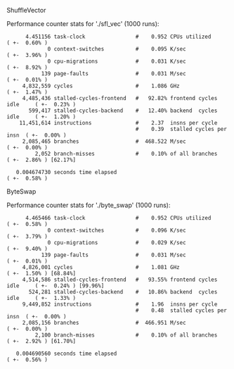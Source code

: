ShuffleVector

 Performance counter stats for './sfl_vec' (1000 runs):

          4.451156 task-clock                #    0.952 CPUs utilized            ( +-  0.60% )
                 0 context-switches          #    0.095 K/sec                    ( +-  3.96% )
                 0 cpu-migrations            #    0.031 K/sec                    ( +-  8.92% )
               139 page-faults               #    0.031 M/sec                    ( +-  0.01% )
         4,832,559 cycles                    #    1.086 GHz                      ( +-  1.47% )
         4,485,436 stalled-cycles-frontend   #   92.82% frontend cycles idle     ( +-  0.23% )
           599,417 stalled-cycles-backend    #   12.40% backend  cycles idle     ( +-  1.20% )
        11,451,614 instructions              #    2.37  insns per cycle        
                                             #    0.39  stalled cycles per insn  ( +-  0.00% )
         2,085,465 branches                  #  468.522 M/sec                    ( +-  0.00% )
             2,052 branch-misses             #    0.10% of all branches          ( +-  2.86% ) [62.17%]

       0.004674730 seconds time elapsed                                          ( +-  0.58% )

ByteSwap

 Performance counter stats for './byte_swap' (1000 runs):

          4.465466 task-clock                #    0.952 CPUs utilized            ( +-  0.58% )
                 0 context-switches          #    0.096 K/sec                    ( +-  3.79% )
                 0 cpu-migrations            #    0.029 K/sec                    ( +-  9.40% )
               139 page-faults               #    0.031 M/sec                    ( +-  0.01% )
         4,826,001 cycles                    #    1.081 GHz                      ( +-  1.50% ) [68.84%]
         4,514,586 stalled-cycles-frontend   #   93.55% frontend cycles idle     ( +-  0.24% ) [99.96%]
           524,281 stalled-cycles-backend    #   10.86% backend  cycles idle     ( +-  1.33% )
         9,449,852 instructions              #    1.96  insns per cycle        
                                             #    0.48  stalled cycles per insn  ( +-  0.00% )
         2,085,156 branches                  #  466.951 M/sec                    ( +-  0.00% )
             2,100 branch-misses             #    0.10% of all branches          ( +-  2.92% ) [61.70%]

       0.004690560 seconds time elapsed                                          ( +-  0.56% )

